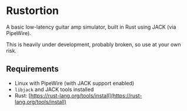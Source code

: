 # Rustortion

A basic low-latency guitar amp simulator, built in Rust using JACK (via PipeWire).

This is heavily under development, probably broken, so use at your own risk.

## Requirements

- Linux with PipeWire (with JACK support enabled)
- `libjack` and JACK tools installed
- Rust: [https://rust-lang.org/tools/install](https://rust-lang.org/tools/install)

